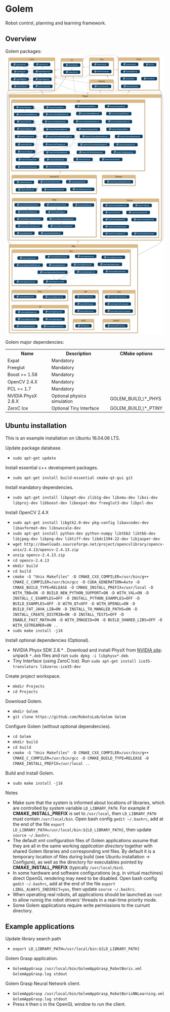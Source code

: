 # Golem

Robot control, planning and learning framework.

Overview
--------

Golem packages: ![Golem packages](/docs/packages+dependencies.png)

Golem major dependencies:

<table>
  <tr>
    <th>Name</th><th>Description</th><th>CMake options</th>
  </tr>
  <tr>
    <td>Expat</td><td>Mandatory</td><td></td>
  </tr>
  <tr>
    <td>Freeglut</td><td>Mandatory</td><td></td>
  </tr>
  <tr>
    <td>Boost >= 1.58</td><td>Mandatory</td><td></td>
  </tr>
  <tr>
    <td>OpenCV 2.4.X</td><td>Mandatory</td><td></td>
  </tr>
  <tr>
    <td>PCL >= 1.7</td><td>Mandatory</td><td></td>
  </tr>
  <tr>
    <td>NVIDIA PhysX 2.8.X</td><td>Optional physics simulation</td><td>GOLEM_BUILD_\*_PHYS</td>
  </tr>
  <tr>
    <td>ZeroC Ice</td><td>Optional Tiny Interface</td><td>GOLEM_BUILD_\*_PTINY</td>
  </tr>
</table>


Ubuntu installation
------------------

This is an example installation on Ubuntu 16.04.06 LTS.

Update package database.

* `sudo apt-get update`

Install essential c++ development packages.

* `sudo apt-get install build-essential cmake-qt-gui git`

Install mandatory dependencies.

* `sudo apt-get install libpopt-dev zlib1g-dev libxmu-dev libxi-dev libproj-dev libboost-dev libexpat-dev freeglut3-dev libpcl-dev`

Install OpenCV 2.4.X

* `sudo apt-get install libgtk2.0-dev pkg-config libavcodec-dev libavformat-dev libswscale-dev`
* `sudo apt-get install python-dev python-numpy libtbb2 libtbb-dev libjpeg-dev libpng-dev libtiff-dev libdc1394-22-dev libjasper-dev`
* `wget http://downloads.sourceforge.net/project/opencvlibrary/opencv-unix/2.4.13/opencv-2.4.13.zip`
* `unzip opencv-2.4.13.zip`
* `cd opencv-2.4.13`
* `mkdir build`
* `cd build`
* `cmake -G "Unix Makefiles" -D CMAKE_CXX_COMPILER=/usr/bin/g++ CMAKE_C_COMPILER=/usr/bin/gcc -D CUDA_GENERATION=Auto -D CMAKE_BUILD_TYPE=RELEASE -D CMAKE_INSTALL_PREFIX=/usr/local -D WITH_TBB=ON -D BUILD_NEW_PYTHON_SUPPORT=ON -D WITH_V4L=ON -D INSTALL_C_EXAMPLES=OFF -D INSTALL_PYTHON_EXAMPLES=OFF -D BUILD_EXAMPLES=OFF -D WITH_QT=OFF -D WITH_OPENGL=ON -D BUILD_FAT_JAVA_LIB=ON -D INSTALL_TO_MANGLED_PATHS=ON -D INSTALL_CREATE_DISTRIB=ON -D INSTALL_TESTS=OFF -D ENABLE_FAST_MATH=ON -D WITH_IMAGEIO=ON -D BUILD_SHARED_LIBS=OFF -D WITH_GSTREAMER=ON ..`
* `sudo make install -j16`

Install optional dependencies (Optional).

* NVIDIA Physx SDK 2.8.* . Download and install PhysX from [NVIDIA site](https://www.nvidia.co.uk/object/physx_archives.html): unpack `*.deb` files and run `sudo dpkg -i libphysx*.deb`.
* Tiny Interface (using ZeroC Ice). Run `sudo apt-get install ice35-translators libzeroc-ice35-dev`

Create project workspace.

* `mkdir Projects`
* `cd Projects`

Download Golem.

* `mkdir Golem`
* `git clone https://github.com/RobotsLab/Golem Golem`

Configure Golem (without optional dependencies).

* `cd Golem`
* `mkdir build`
* `cd build`
* `cmake -G "Unix Makefiles" -D CMAKE_CXX_COMPILER=/usr/bin/g++ CMAKE_C_COMPILER=/usr/bin/gcc -D CMAKE_BUILD_TYPE=RELEASE -D CMAKE_INSTALL_PREFIX=/usr/local ..`

Build and install Golem.

* `sudo make install -j16`

Notes

* Make sure that the system is informed about locations of libraries, which are controlled by system variable `LD_LIBRARY_PATH`. For example if **CMAKE_INSTALL_PREFIX** is set to `/usr/local`, then `LD_LIBRARY_PATH` must contain `/usr/local/bin`. Open bash config `gedit ~/.bashrc`, add at the end of the file `export LD_LIBRARY_PATH=/usr/local/bin:${LD_LIBRARY_PATH}`, then update `source ~/.bashrc`.
* The default xml configuration files of Golem applications assume that they are all in the same working _application directory_ together with shared Golem libraries and corresponding xml files. By default it is a temporary location of files during build (see Ubuntu installation -> Configure), as well as the directory for executables pointed by **CMAKE_INSTALL_PREFIX** (typically `/usr/local/bin`).
* In some hardware and software configurations (e.g. in virtual machines) direct OpenGL rendering may need to be disabled. Open bash config `gedit ~/.bashrc`, add at the end of the file `export LIBGL_ALWAYS_INDIRECT=yes`, then update `source ~/.bashrc`.
* When operating real robots, all applications should be launched as `root` to allow runnig the robot drivers' threads in a real-time priority mode.
* Some Golem applications require write permissions to the currunt directory.


Example applications
-------------------

Update library search path

* `export LD_LIBRARY_PATH=/usr/local/bin:${LD_LIBRARY_PATH}`

Golem Grasp application.

* `GolemAppGrasp /usr/local/bin/GolemAppGrasp_RobotBoris.xml GolemAppGrasp.log stdout`

Golem Grasp Neural Network client.

* `GolemAppGrasp /usr/local/bin/GolemAppGrasp_RobotBorisNNLearning.xml GolemAppGrasp.log stdout`
* Press `R` then `G` in the OpenGL window to run the client.
